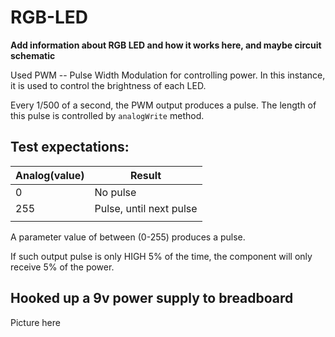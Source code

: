 # RGB-LED 

**Add information about RGB LED and how it works here, and maybe circuit schematic**

Used PWM -- Pulse Width Modulation for controlling power. In this instance, it is used to control the brightness of each LED. 

Every 1/500 of a second, the PWM output produces a pulse. The length of this pulse is controlled by `analogWrite` method.

## Test expectations:

| Analog(value) | Result                  |   
|--------------|-------------------------| 
| 0            | No pulse                |  
| 255          | Pulse, until next pulse |   
|              |                         |  

A parameter value of between (0-255) produces a pulse. 

If such output pulse is only HIGH 5% of the time, the component will only receive 5% of the power. 



## Hooked up a 9v power supply to breadboard 

Picture here

 
